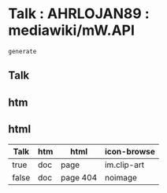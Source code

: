 # Talk : AHRLOJAN89 : mediawiki/mW.API

`generate` 

<!---<var>mediawiki`talk.md`embed$generate <var>--->
## Talk 
<!-- //talk.xml=value.mediawiki -->

<!---<var>mediawiki`htm.md`embed$generate <var>--->
## htm
<!-- //htm.xml=value.mediawiki -->

<!---<var>mediawiki`html.md`embed$generate <var>--->
## html
<!-- //html.xml=value.mediawiki -->

| Talk | htm | html | icon-browse |
| ---- | --- | ---- | ----------- |
| true | doc | page | im.clip-art |
| false | doc | page 404 | noimage |